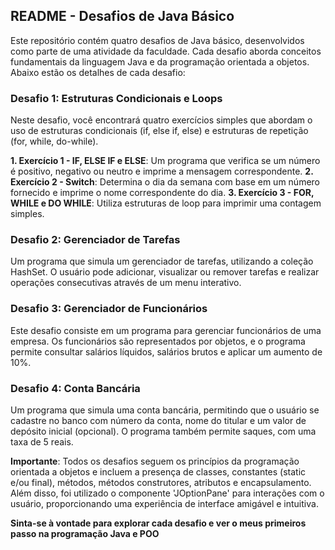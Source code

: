 ## README - Desafios de Java Básico

Este repositório contém quatro desafios de Java básico, desenvolvidos como parte de uma atividade da faculdade. Cada desafio aborda conceitos fundamentais da linguagem Java e da programação orientada a objetos. Abaixo estão os detalhes de cada desafio:

### Desafio 1: Estruturas Condicionais e Loops
Neste desafio, você encontrará quatro exercícios simples que abordam o uso de estruturas condicionais (if, else if, else) e estruturas de repetição (for, while, do-while).

**1. Exercício 1 - IF, ELSE IF e ELSE**: Um programa que verifica se um número é positivo, negativo ou neutro e imprime a mensagem correspondente.
**2. Exercício 2 - Switch**: Determina o dia da semana com base em um número fornecido e imprime o nome correspondente do dia.
**3. Exercício 3 - FOR, WHILE e DO WHILE**: Utiliza estruturas de loop para imprimir uma contagem simples.

### Desafio 2: Gerenciador de Tarefas
Um programa que simula um gerenciador de tarefas, utilizando a coleção HashSet. O usuário pode adicionar, visualizar ou remover tarefas e realizar operações consecutivas através de um menu interativo.

### Desafio 3: Gerenciador de Funcionários
Este desafio consiste em um programa para gerenciar funcionários de uma empresa. Os funcionários são representados por objetos, e o programa permite consultar salários líquidos, salários brutos e aplicar um aumento de 10%.

### Desafio 4: Conta Bancária
Um programa que simula uma conta bancária, permitindo que o usuário se cadastre no banco com número da conta, nome do titular e um valor de depósito inicial (opcional). O programa também permite saques, com uma taxa de 5 reais.

**Importante**: Todos os desafios seguem os princípios da programação orientada a objetos e incluem a presença de classes, constantes (static e/ou final), métodos, métodos construtores, atributos e encapsulamento. Além disso, foi utilizado o componente 'JOptionPane' para interações com o usuário, proporcionando uma experiência de interface amigável e intuitiva.

**Sinta-se à vontade para explorar cada desafio e ver o meus primeiros passo na programação Java e POO**
